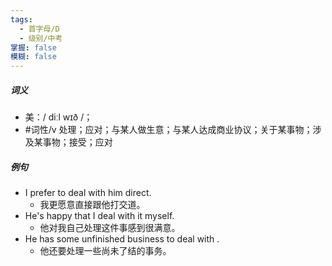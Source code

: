 ```yaml
---
tags:
  - 首字母/D
  - 级别/中考
掌握: false
模糊: false
---
```

##### 词义
- 美：/ diːl wɪð /；
- #词性/v  处理；应对；与某人做生意；与某人达成商业协议；关于某事物；涉及某事物；接受；应对
##### 例句
- I prefer to deal with him direct.
	- 我更愿意直接跟他打交道。
- He's happy that I deal with it myself.
	- 他对我自己处理这件事感到很满意。
- He has some unfinished business to deal with .
	- 他还要处理一些尚未了结的事务。
